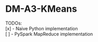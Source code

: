 # DM-A3-KMeans

TODOs:   
[x] - Naive Python implementation  
[ ] - PySpark MapReduce implementation  

